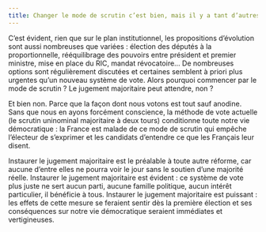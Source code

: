 ```yaml
---
title: Changer le mode de scrutin c’est bien, mais il y a tant d’autres mesures plus urgentes à mettre en place
---
```


C’est évident, rien que sur le plan institutionnel, les propositions d’évolution sont aussi nombreuses que variées : élection des députés à la proportionnelle, rééquilibrage des pouvoirs entre président et premier ministre, mise en place du RIC, mandat révocatoire… De nombreuses options sont régulièrement discutées et certaines semblent à priori plus urgentes qu’un nouveau système de vote.
Alors pourquoi commencer par le mode de scrutin ? Le jugement majoritaire peut attendre, non ?

Et bien non.
Parce que la façon dont nous votons est tout sauf anodine. Sans que nous en ayons forcément conscience, la méthode de vote actuelle (le scrutin uninominal majoritaire à deux tours) conditionne toute notre vie démocratique : la France est malade de ce mode de scrutin qui empêche l’électeur de s’exprimer et les candidats d’entendre ce que les Français leur disent.

Instaurer le jugement majoritaire est le préalable à toute autre réforme, car aucune d’entre elles ne pourra voir le jour sans le soutien d’une majorité réelle.
Instaurer le jugement majoritaire est évident : ce système de vote plus juste ne sert aucun parti, aucune famille politique, aucun intérêt particulier, il bénéficie à tous. 
Instaurer le jugement majoritaire est puissant : les effets de cette mesure se feraient sentir dès la première élection et ses conséquences sur notre vie démocratique seraient immédiates et vertigineuses.
